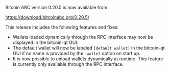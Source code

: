Bitcoin ABC version 0.20.5 is now available from:

  <https://download.bitcoinabc.org/0.20.5/>

This release includes the following features and fixes:
 - Wallets loaded dynamically through the RPC interface may now be displayed in
   the bitcoin-qt GUI.
 - The default wallet will now be labeled `[default wallet]` in the bitcoin-qt
   GUI if no name is provided by the `-wallet` option on start up.
 - It is now possible to unload wallets dynamically at runtime. This feature is
   currently only available through the RPC interface.
